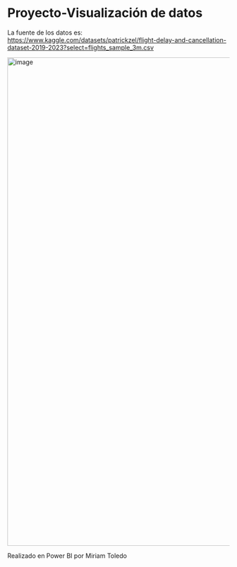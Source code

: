 # Proyecto-Visualización de datos
La fuente de los datos es: https://www.kaggle.com/datasets/patrickzel/flight-delay-and-cancellation-dataset-2019-2023?select=flights_sample_3m.csv

<img width="1108" alt="image" src="https://github.com/user-attachments/assets/a07e64f6-cd67-4c40-9f00-d60d0ed421f4" />

Realizado en Power BI por Miriam Toledo
